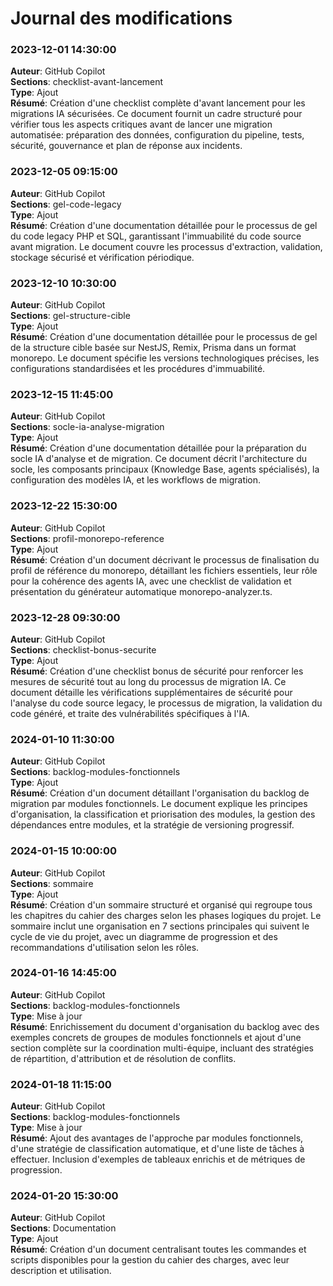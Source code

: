# Journal des modifications

### 2023-12-01 14:30:00
**Auteur**: GitHub Copilot  
**Sections**: checklist-avant-lancement  
**Type**: Ajout  
**Résumé**: Création d'une checklist complète d'avant lancement pour les migrations IA sécurisées. Ce document fournit un cadre structuré pour vérifier tous les aspects critiques avant de lancer une migration automatisée: préparation des données, configuration du pipeline, tests, sécurité, gouvernance et plan de réponse aux incidents.

### 2023-12-05 09:15:00
**Auteur**: GitHub Copilot  
**Sections**: gel-code-legacy  
**Type**: Ajout  
**Résumé**: Création d'une documentation détaillée pour le processus de gel du code legacy PHP et SQL, garantissant l'immuabilité du code source avant migration. Le document couvre les processus d'extraction, validation, stockage sécurisé et vérification périodique.

### 2023-12-10 10:30:00
**Auteur**: GitHub Copilot  
**Sections**: gel-structure-cible  
**Type**: Ajout  
**Résumé**: Création d'une documentation détaillée pour le processus de gel de la structure cible basée sur NestJS, Remix, Prisma dans un format monorepo. Le document spécifie les versions technologiques précises, les configurations standardisées et les procédures d'immuabilité.

### 2023-12-15 11:45:00
**Auteur**: GitHub Copilot  
**Sections**: socle-ia-analyse-migration  
**Type**: Ajout  
**Résumé**: Création d'une documentation détaillée pour la préparation du socle IA d'analyse et de migration. Ce document décrit l'architecture du socle, les composants principaux (Knowledge Base, agents spécialisés), la configuration des modèles IA, et les workflows de migration.

### 2023-12-22 15:30:00
**Auteur**: GitHub Copilot  
**Sections**: profil-monorepo-reference  
**Type**: Ajout  
**Résumé**: Création d'un document décrivant le processus de finalisation du profil de référence du monorepo, détaillant les fichiers essentiels, leur rôle pour la cohérence des agents IA, avec une checklist de validation et présentation du générateur automatique monorepo-analyzer.ts.

### 2023-12-28 09:30:00
**Auteur**: GitHub Copilot  
**Sections**: checklist-bonus-securite  
**Type**: Ajout  
**Résumé**: Création d'une checklist bonus de sécurité pour renforcer les mesures de sécurité tout au long du processus de migration IA. Ce document détaille les vérifications supplémentaires de sécurité pour l'analyse du code source legacy, le processus de migration, la validation du code généré, et traite des vulnérabilités spécifiques à l'IA.

### 2024-01-10 11:30:00
**Auteur**: GitHub Copilot  
**Sections**: backlog-modules-fonctionnels  
**Type**: Ajout  
**Résumé**: Création d'un document détaillant l'organisation du backlog de migration par modules fonctionnels. Le document explique les principes d'organisation, la classification et priorisation des modules, la gestion des dépendances entre modules, et la stratégie de versioning progressif.

### 2024-01-15 10:00:00
**Auteur**: GitHub Copilot  
**Sections**: sommaire  
**Type**: Ajout  
**Résumé**: Création d'un sommaire structuré et organisé qui regroupe tous les chapitres du cahier des charges selon les phases logiques du projet. Le sommaire inclut une organisation en 7 sections principales qui suivent le cycle de vie du projet, avec un diagramme de progression et des recommandations d'utilisation selon les rôles.

### 2024-01-16 14:45:00
**Auteur**: GitHub Copilot  
**Sections**: backlog-modules-fonctionnels  
**Type**: Mise à jour  
**Résumé**: Enrichissement du document d'organisation du backlog avec des exemples concrets de groupes de modules fonctionnels et ajout d'une section complète sur la coordination multi-équipe, incluant des stratégies de répartition, d'attribution et de résolution de conflits.

### 2024-01-18 11:15:00
**Auteur**: GitHub Copilot  
**Sections**: backlog-modules-fonctionnels  
**Type**: Mise à jour  
**Résumé**: Ajout des avantages de l'approche par modules fonctionnels, d'une stratégie de classification automatique, et d'une liste de tâches à effectuer. Inclusion d'exemples de tableaux enrichis et de métriques de progression.

### 2024-01-20 15:30:00
**Auteur**: GitHub Copilot  
**Sections**: Documentation  
**Type**: Ajout  
**Résumé**: Création d'un document centralisant toutes les commandes et scripts disponibles pour la gestion du cahier des charges, avec leur description et utilisation.